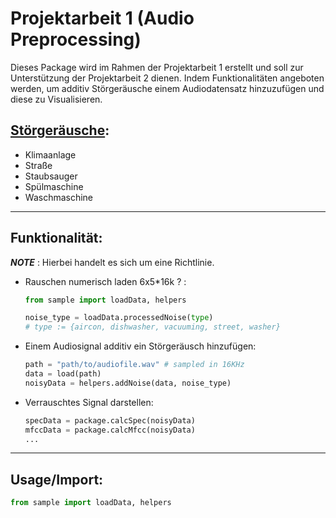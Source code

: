 # Projektarbeit 1 (Audio Preprocessing)

Dieses Package wird im Rahmen der Projektarbeit 1 erstellt und soll zur Unterstützung der Projektarbeit 2 dienen. Indem
Funktionalitäten angeboten werden, um additiv Störgeräusche einem Audiodatensatz hinzuzufügen und diese zu
Visualisieren.

## [Störgeräusche](noise_data/README.md):

* Klimaanlage
* Straße
* Staubsauger
* Spülmaschine
* Waschmaschine

---

## Funktionalität:

__*NOTE*__ : Hierbei handelt es sich um eine Richtlinie. 

+ Rauschen numerisch laden 6x5*16k ? :

   ```python
   from sample import loadData, helpers
   
   noise_type = loadData.processedNoise(type)
   # type := {aircon, dishwasher, vacuuming, street, washer}
   ```
   
+ Einem Audiosignal additiv ein Störgeräusch hinzufügen:

   ```python
   path = "path/to/audiofile.wav" # sampled in 16KHz
   data = load(path)
   noisyData = helpers.addNoise(data, noise_type)
   ```
+ Verrauschtes Signal darstellen:

   ```python
   specData = package.calcSpec(noisyData)
   mfccData = package.calcMfcc(noisyData)
   ...
   ```
---

## Usage/Import:

```python
from sample import loadData, helpers
```
